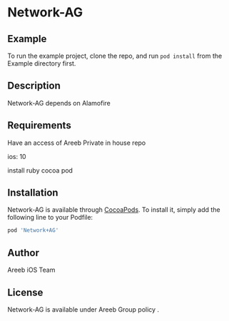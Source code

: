 # Network-AG

## Example

To run the example project, clone the repo, and run `pod install` from the Example directory first.

## Description 

Network-AG depends on Alamofire 

## Requirements
Have an access of Areeb Private in house repo

ios: 10

install ruby cocoa pod

## Installation

Network-AG is available through [CocoaPods](https://cocoapods.org). To install
it, simply add the following line to your Podfile:

```ruby
pod 'Network+AG'
```

## Author

Areeb iOS Team

## License

Network-AG is available under Areeb Group policy .
